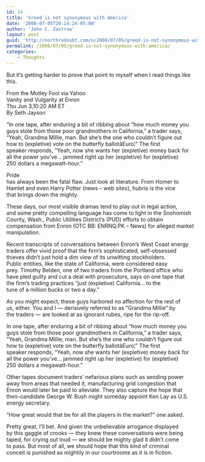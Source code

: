 ```yaml
---
id: 14
title: 'Greed is not synonymous with America'
date: '2008-07-05T20:14:24-05:00'
author: 'John C. Zastrow'
layout: post
guid: 'http://northredoubt.com/n/2008/07/05/greed-is-not-synonymous-with-america/'
permalink: /2008/07/05/greed-is-not-synonymous-with-america/
categories:
    - Thoughts
---
```


But it’s getting harder to prove that point to myself when I read things like this.

From the Motley Fool via Yahoo  
Vanity and Vulgarity at Enron  
Thu Jun 3,10:20 AM ET   
By Seth Jayson

“In one tape, after enduring a bit of ribbing about “how much money you  
guys stole from those poor grandmothers in California,” a trader says,  
“Yeah, Grandma Millie, man. But she’s the one who couldn’t figure out  
how to (expletive) vote on the butterfly ballotâEuro¦” The first  
speaker responds, “Yeah, now she wants her (expletive) money back for  
all the power you’ve… jammed right up her (expletive) for (expletive)  
250 dollars a megawatt-hour.”

Pride  
has always been the fatal flaw. Just look at literature. From Homer to  
Hamlet and even Harry Potter (news – web sites), hubris is the vice  
that brings down the mighty.

These days, our most visible dramas tend to play out in legal action,  
and some pretty compelling language has come to light in the Snohomish  
County, Wash., Public Utilities District’s (PUD) efforts to obtain  
compensation from Enron (OTC BB: ENRNQ.PK – News) for alleged market  
manipulation.

Recent transcripts of conversations between Enron’s West Coast energy  
traders offer vivid proof that the firm’s sophisticated, self-obsessed  
thieves didn’t just hold a dim view of its unwitting stockholders.  
Public entities, like the state of California, were considered easy  
prey. Timothy Belden, one of two traders from the Portland office who  
have pled guilty and cut a deal with prosecutors, says on one tape that  
the firm’s trading practices “just (expletive) California… to the  
tune of a million bucks or two a day.”

As you might expect, these guys harbored no affection for the rest of  
us, either. You and I — derisively referred to as “Grandma Millie” by  
the traders — are looked at as ignorant rubes, ripe for the rip-off.

In one tape, after enduring a bit of ribbing about “how much money you  
guys stole from those poor grandmothers in California,” a trader says,  
“Yeah, Grandma Millie, man. But she’s the one who couldn’t figure out  
how to (expletive) vote on the butterfly ballotâEuro¦” The first  
speaker responds, “Yeah, now she wants her (expletive) money back for  
all the power you’ve… jammed right up her (expletive) for (expletive)  
250 dollars a megawatt-hour.”

Other tapes document traders’ nefarious plans such as sending power  
away from areas that needed it, manufacturing grid congestion that  
Enron would later be paid to alleviate. They also capture the hope that  
then-candidate George W. Bush might someday appoint Ken Lay as U.S.  
energy secretary.

“How great would that be for all the players in the market?” one asked.

Pretty great, I’ll bet. And given the unbelievable arrogance displayed  
by this gaggle of crooks — they knew these conversations were being  
taped, for crying out loud — we should be mighty glad it didn’t come  
to pass. But most of all, we should hope that this kind of criminal  
conceit is punished as mightily in our courtrooms as it is in fiction.